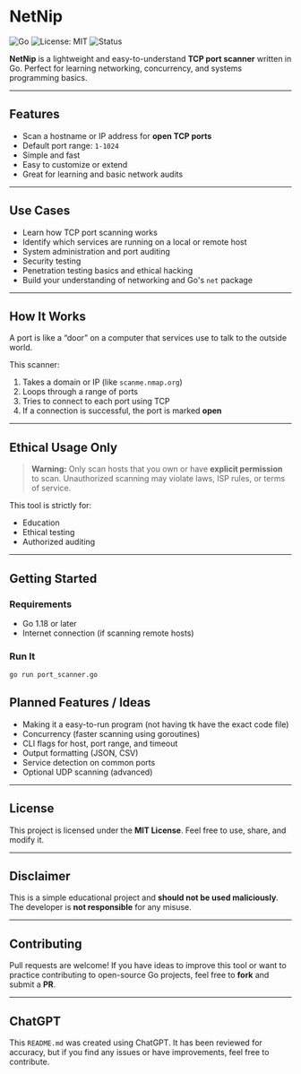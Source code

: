 # NetNip

![Go](https://img.shields.io/badge/Go-1.18%2B-blue)
![License: MIT](https://img.shields.io/badge/License-MIT-yellow.svg)
![Status](https://img.shields.io/badge/status-early%20stage-lightgrey)

**NetNip** is a lightweight and easy-to-understand **TCP port scanner** written in Go. Perfect for learning networking, concurrency, and systems programming basics.

---

## Features

- Scan a hostname or IP address for **open TCP ports**
- Default port range: `1-1024`
- Simple and fast
- Easy to customize or extend
- Great for learning and basic network audits

---

## Use Cases

- Learn how TCP port scanning works  
- Identify which services are running on a local or remote host  
- System administration and port auditing  
- Security testing  
- Penetration testing basics and ethical hacking  
- Build your understanding of networking and Go's `net` package  

---

## How It Works

A port is like a “door” on a computer that services use to talk to the outside world.

This scanner:

1. Takes a domain or IP (like `scanme.nmap.org`)
2. Loops through a range of ports
3. Tries to connect to each port using TCP
4. If a connection is successful, the port is marked **open**

---

## Ethical Usage Only

> **Warning:** Only scan hosts that you own or have **explicit permission** to scan. Unauthorized scanning may violate laws, ISP rules, or terms of service.

This tool is strictly for:

- Education  
- Ethical testing  
- Authorized auditing  

---

## Getting Started

### Requirements

- Go 1.18 or later  
- Internet connection (if scanning remote hosts)  

### Run It

````bash
go run port_scanner.go
````

## Planned Features / Ideas

- Making it a easy-to-run program (not having tk have the exact code file)
- Concurrency (faster scanning using goroutines)  
- CLI flags for host, port range, and timeout  
- Output formatting (JSON, CSV)  
- Service detection on common ports  
- Optional UDP scanning (advanced)  

---

## License

This project is licensed under the **MIT License**. Feel free to use, share, and modify it.

---

## Disclaimer

This is a simple educational project and **should not be used maliciously**. The developer is **not responsible** for any misuse.

---

## Contributing

Pull requests are welcome! If you have ideas to improve this tool or want to practice contributing to open-source Go projects, feel free to **fork** and submit a **PR**.

---

## ChatGPT

This `README.md` was created using ChatGPT. It has been reviewed for accuracy, but if you find any issues or have improvements, feel free to contribute.
